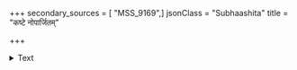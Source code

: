 +++
secondary_sources = [ "MSS_9169",]
jsonClass = "Subhaashita"
title = "कष्टे नोपार्जितम्"

+++

<details><summary>Text</summary>

कष्टे नोपार्जितं वित्तं हेलया क्वापि निर्गतम्।  
किं करोमि क्व गच्छामि निर्भाग्योऽहं भुवस्तले॥
</details>
